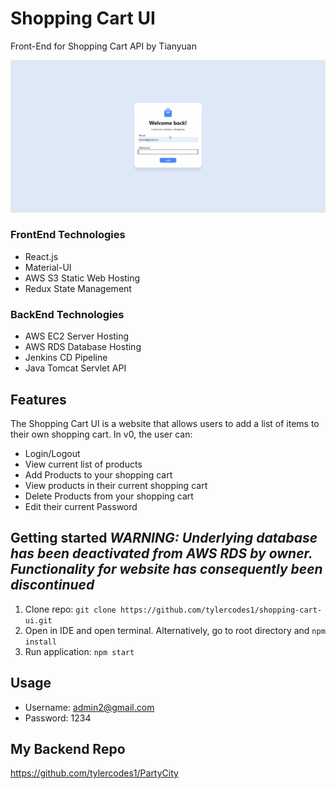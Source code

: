 # Shopping Cart UI
Front-End for Shopping Cart API by Tianyuan
<br>

<img src='Project1Demo2.gif' title='Video Walkthrough' width='' alt='Video Walkthrough' /> <br>

### FrontEnd Technologies
  - React.js
  - Material-UI
  - AWS S3 Static Web Hosting
  - Redux State Management
### BackEnd Technologies 
  - AWS EC2 Server Hosting
  - AWS RDS Database Hosting
  - Jenkins CD Pipeline
  - Java Tomcat Servlet API

## Features
The Shopping Cart UI is a website that allows users to add a list of items to their own shopping cart. In v0, the user can:
  - Login/Logout
  - View current list of products
  - Add Products to your shopping cart
  - View products in their current shopping cart
  - Delete Products from your shopping cart
  - Edit their current Password

## Getting started *WARNING: Underlying database has been deactivated from AWS RDS by owner. Functionality for website has consequently been discontinued*
1. Clone repo: 
```git clone https://github.com/tylercodes1/shopping-cart-ui.git```
2. Open in IDE and open terminal. Alternatively, go to root directory and 
```npm install```
3. Run application:
```npm start```

## Usage
- Username: admin2@gmail.com
- Password: 1234

## My Backend Repo
https://github.com/tylercodes1/PartyCity
